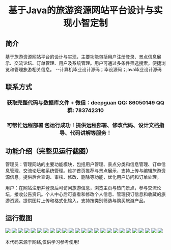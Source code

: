 <p><h1 align="center">基于Java的旅游资源网站平台设计与实现小智定制</h1></p>

## 简介
基于旅游资源网站平台的设计与实现，主要功能包括用户注册登录、景点信息展示、交流论坛、订单管理、用户及系统管理。用户可通过多条件筛选搜索，便捷浏览和管理旅游相关信息。    --计算机毕业设计源码；毕设源码；java毕业设计源码


## 联系方式
<p><h3 align="center">获取完整代码与数据库文件 + 微信：deepguan QQ: 86050149 QQ群: 783742310</h3></p>
<p><h3 align="center">可帮忙远程部署 包运行成功！提供远程部署、修改代码、设计文档指导、代码讲解等服务！</h3></p>

## 功能介绍（完整见运行截图）
管理员：管理网站的主要功能模块，包括用户管理、景点分类和信息管理、订单信息管理、交流论坛和系统管理。维护首页推荐与景点展示，支持上传与编辑旅游资源信息。提供后台查询、审核、修改、删除等功能，优化用户访问和订单处理。

用户：在网站注册并登录后可访问旅游信息，浏览主页与热门景点，参与交流论坛，接收公告资讯。个人中心后可查看和修改个人信息、管理预订信息和收藏的旅游资源。提供图片上传和格式化输入，支持按类别筛选与购买旅游产品。


## 运行截图
![](https://bs-1329754181.cos.ap-shanghai.myqcloud.com/ssm/TravelResourcePlatformCustomization/img/001.jpg)
![](https://bs-1329754181.cos.ap-shanghai.myqcloud.com/ssm/TravelResourcePlatformCustomization/img/002.jpg)
![](https://bs-1329754181.cos.ap-shanghai.myqcloud.com/ssm/TravelResourcePlatformCustomization/img/003.jpg)
![](https://bs-1329754181.cos.ap-shanghai.myqcloud.com/ssm/TravelResourcePlatformCustomization/img/004.jpg)
![](https://bs-1329754181.cos.ap-shanghai.myqcloud.com/ssm/TravelResourcePlatformCustomization/img/005.jpg)
![](https://bs-1329754181.cos.ap-shanghai.myqcloud.com/ssm/TravelResourcePlatformCustomization/img/006.jpg)
![](https://bs-1329754181.cos.ap-shanghai.myqcloud.com/ssm/TravelResourcePlatformCustomization/img/007.jpg)
![](https://bs-1329754181.cos.ap-shanghai.myqcloud.com/ssm/TravelResourcePlatformCustomization/img/008.jpg)
![](https://bs-1329754181.cos.ap-shanghai.myqcloud.com/ssm/TravelResourcePlatformCustomization/img/009.jpg)
![](https://bs-1329754181.cos.ap-shanghai.myqcloud.com/ssm/TravelResourcePlatformCustomization/img/010.jpg)
![](https://bs-1329754181.cos.ap-shanghai.myqcloud.com/ssm/TravelResourcePlatformCustomization/img/011.jpg)
![](https://bs-1329754181.cos.ap-shanghai.myqcloud.com/ssm/TravelResourcePlatformCustomization/img/012.jpg)
![](https://bs-1329754181.cos.ap-shanghai.myqcloud.com/ssm/TravelResourcePlatformCustomization/img/013.jpg)
![](https://bs-1329754181.cos.ap-shanghai.myqcloud.com/ssm/TravelResourcePlatformCustomization/img/014.jpg)
![](https://bs-1329754181.cos.ap-shanghai.myqcloud.com/ssm/TravelResourcePlatformCustomization/img/015.jpg)
![](https://bs-1329754181.cos.ap-shanghai.myqcloud.com/ssm/TravelResourcePlatformCustomization/img/016.jpg)
![](https://bs-1329754181.cos.ap-shanghai.myqcloud.com/ssm/TravelResourcePlatformCustomization/img/017.jpg)
![](https://bs-1329754181.cos.ap-shanghai.myqcloud.com/ssm/TravelResourcePlatformCustomization/img/018.jpg)
![](https://bs-1329754181.cos.ap-shanghai.myqcloud.com/ssm/TravelResourcePlatformCustomization/img/019.jpg)
![](https://bs-1329754181.cos.ap-shanghai.myqcloud.com/ssm/TravelResourcePlatformCustomization/img/020.jpg)
![](https://bs-1329754181.cos.ap-shanghai.myqcloud.com/ssm/TravelResourcePlatformCustomization/img/021.jpg)
![](https://bs-1329754181.cos.ap-shanghai.myqcloud.com/ssm/TravelResourcePlatformCustomization/img/022.jpg)
![](https://bs-1329754181.cos.ap-shanghai.myqcloud.com/ssm/TravelResourcePlatformCustomization/img/023.jpg)
![](https://bs-1329754181.cos.ap-shanghai.myqcloud.com/ssm/TravelResourcePlatformCustomization/img/024.jpg)
![](https://bs-1329754181.cos.ap-shanghai.myqcloud.com/ssm/TravelResourcePlatformCustomization/img/025.jpg)

<p>本代码来源于网络,仅供学习参考使用!</p>
